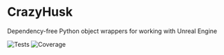 # CrazyHusk
Dependency-free Python object wrappers for working with Unreal Engine

![Tests](https://github.com/nhaines-pro/python-crazyhusk/actions/workflows/tests.yml/badge.svg)
![Coverage](https://github.com/nhaines-pro/python-crazyhusk/actions/workflows/coverage.yml/coverage.svg)